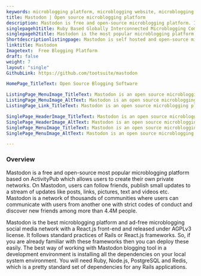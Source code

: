 ```yaml
---
keywords: microblogging platform, microblogging website, microblogging social media, micro blogging platform, self hosted social network, open source social media platform, most popular microblogging site
title: Mastodon | Open source microblogging platform
description: Mastodon is free and open-source microblogging platform. It is a network of thousands of communities and organizations that provide social media experience
singlepageh1title: Ruby Based Globally Interconnected Microblogging Community
singlepageh2title: Mastodon is the most popular microblogging platform. It is an open-source decentralized network of communities that provide microblogging social media experience
Shortdescriptionlistingpage: Mastodon is self hosted and open-source microblogging social media software. It is the most popular microblogging site that provide social media experience.
linktitle: Mastodon
Imagetext:  Free Blogging Platform 
draft: false
weight: 7
layout: "single"
GithubLink: https://github.com/tootsuite/mastodon

HomePage_TitleText: Open Source Blogging Software

ListingPage_MenuImage_TitleText: Mastodon is an open source microblogging platform
ListingPage_MenuImage_AltText: Mastodon is an open source microblogging platform
ListingPage_Link_TitleText: Mastodon is an open source microblogging platform

SinglePage_HeaderImage_TitleText: Mastodon is an open source microblogging platform
SinglePage_HeaderImage_AltText: Mastodon is an open source microblogging platform
SinglePage_MenuImage_TitleText: Mastodon is an open source microblogging platform
SinglePage_MenuImage_AltText: Mastodon is an open source microblogging platform

---
```


### **Overview**

Mastodon is a free and open-source most popular microblogging platform based on ActivityPub which allows users to create their own private networks. On Mastodon, users can follow friends, publish small updates to a stream of updates like posts, links, pictures, text and videos etc. Mastodon is a network of thousands of communities where users can communicate with users from another one with strict codes of conduct and discover new friends among more than 4.4M people.

Mastodon is the best microblogging platform and ad-free microblogging social media network with a React.js front-end and released under AGPLv3 license. It follows standard practices of Rails or React.js frameworks. So, if you are already familiar with these frameworks then you can deploy these easily. The best way of working with Mastodon blogging tool in a development environment is installing all the dependencies on your local system environment. You will need Ruby, Node.js, PostgreSQL and Redis, which is a pretty standard set of dependencies for any Rails applications.
